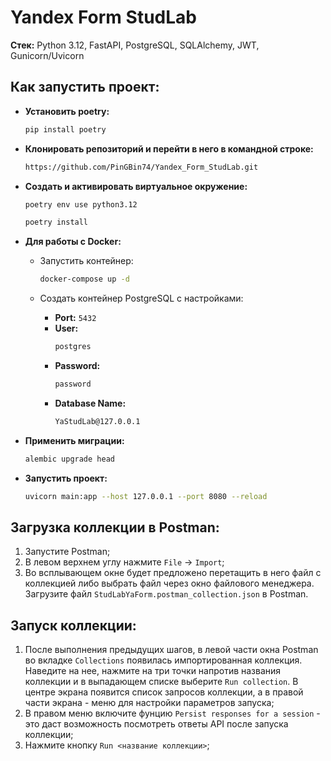# Yandex Form StudLab

**Стек:** Python 3.12, FastAPI, PostgreSQL, SQLAlchemy, JWT, Gunicorn/Uvicorn

## Как запустить проект:

- **Установить poetry:**
  ```sh
  pip install poetry
  ```

- **Клонировать репозиторий и перейти в него в командной строке:**
    ```sh
    https://github.com/PinGBin74/Yandex_Form_StudLab.git

- **Создать и активировать виртуальное окружение:**
    ```sh
    poetry env use python3.12
    ```
    ```sh
    poetry install
    ```
- **Для работы с Docker:**
  - Запустить контейнер:
      ```bash
      docker-compose up -d
      ```
  - Создать контейнер PostgreSQL с настройками:

    - **Port:** `5432`
    - **User:** 
      ```sh
      postgres
      ```
    - **Password:**
      ```sh
      password
      ```
    - **Database Name:** 
      ```sh
      YaStudLab@127.0.0.1
      ```
- **Применить миграции:**
  ```sh
  alembic upgrade head
  
- **Запустить проект:**
  ```sh
  uvicorn main:app --host 127.0.0.1 --port 8080 --reload


## Загрузка коллекции в Postman:

1. Запустите Postman;
2. В левом верхнем углу нажмите `File` -> `Import`;
3. Во всплывающем окне будет предложено перетащить в него файл с коллекцией либо выбрать файл через окно файлового менеджера.
Загрузите файл `StudLabYaForm.postman_collection.json` в Postman.

## Запуск коллекции:

1. После выполнения предыдущих шагов, в левой части окна Postman во вкладке `Collections` появилась импортированная коллекция.
Наведите на нее, нажмите на три точки напротив названия коллекции и в выпадающем списке выберите `Run collection`. В центре экрана появится список запросов коллекции,
а в правой части экрана - меню для настройки параметров запуска;
2. В правом меню включите фунцию `Persist responses for a session` - это даст возможность посмотреть ответы API после запуска коллекции;
3. Нажмите кнопку `Run <название коллекции>`;

